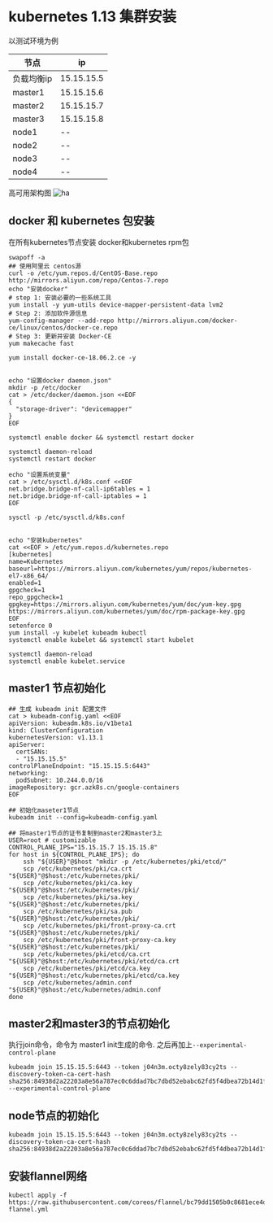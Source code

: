 # kubernetes 1.13 集群安装

以测试环境为例

|节点|ip|
|---|---|
|负载均衡ip| 15.15.15.5|
|master1| 15.15.15.6|
|master2| 15.15.15.7|
|master3| 15.15.15.8|
|node1| --|
|node2| --|
|node3| --|
|node4| --|


高可用架构图
![ha](https://d33wubrfki0l68.cloudfront.net/907122e279e519934b8af894a68d341d60a2c3f1/5ec55/images/docs/ha-master-gce.png)


## docker 和 kubernetes 包安装
在所有kubernetes节点安装 docker和kubernetes rpm包
```
swapoff -a
## 使用阿里云 centos源
curl -o /etc/yum.repos.d/CentOS-Base.repo http://mirrors.aliyun.com/repo/Centos-7.repo
echo "安装docker"
# step 1: 安装必要的一些系统工具
yum install -y yum-utils device-mapper-persistent-data lvm2
# Step 2: 添加软件源信息
yum-config-manager --add-repo http://mirrors.aliyun.com/docker-ce/linux/centos/docker-ce.repo
# Step 3: 更新并安装 Docker-CE
yum makecache fast

yum install docker-ce-18.06.2.ce -y


echo "设置docker daemon.json"
mkdir -p /etc/docker
cat > /etc/docker/daemon.json <<EOF
{
  "storage-driver": "devicemapper"
}
EOF

systemctl enable docker && systemctl restart docker

systemctl daemon-reload
systemctl restart docker

echo "设置系统变量"
cat > /etc/sysctl.d/k8s.conf <<EOF
net.bridge.bridge-nf-call-ip6tables = 1
net.bridge.bridge-nf-call-iptables = 1
EOF

sysctl -p /etc/sysctl.d/k8s.conf


echo "安装kubernetes"
cat <<EOF > /etc/yum.repos.d/kubernetes.repo
[kubernetes]
name=Kubernetes
baseurl=https://mirrors.aliyun.com/kubernetes/yum/repos/kubernetes-el7-x86_64/
enabled=1
gpgcheck=1
repo_gpgcheck=1
gpgkey=https://mirrors.aliyun.com/kubernetes/yum/doc/yum-key.gpg https://mirrors.aliyun.com/kubernetes/yum/doc/rpm-package-key.gpg
EOF
setenforce 0
yum install -y kubelet kubeadm kubectl
systemctl enable kubelet && systemctl start kubelet

systemctl daemon-reload
systemctl enable kubelet.service
```

## master1 节点初始化

```
## 生成 kubeadm init 配置文件
cat > kubeadm-config.yaml <<EOF
apiVersion: kubeadm.k8s.io/v1beta1
kind: ClusterConfiguration
kubernetesVersion: v1.13.1
apiServer:
  certSANs:
  - "15.15.15.5"
controlPlaneEndpoint: "15.15.15.5:6443"
networking:
  podSubnet: 10.244.0.0/16
imageRepository: gcr.azk8s.cn/google-containers
EOF

## 初始化maseter1节点
kubeadm init --config=kubeadm-config.yaml

## 将master1节点的证书复制到master2和master3上
USER=root # customizable
CONTROL_PLANE_IPS="15.15.15.7 15.15.15.8"
for host in ${CONTROL_PLANE_IPS}; do
    ssh "${USER}"@$host "mkdir -p /etc/kubernetes/pki/etcd/"
    scp /etc/kubernetes/pki/ca.crt "${USER}"@$host:/etc/kubernetes/pki/
    scp /etc/kubernetes/pki/ca.key "${USER}"@$host:/etc/kubernetes/pki/
    scp /etc/kubernetes/pki/sa.key "${USER}"@$host:/etc/kubernetes/pki/
    scp /etc/kubernetes/pki/sa.pub "${USER}"@$host:/etc/kubernetes/pki/
    scp /etc/kubernetes/pki/front-proxy-ca.crt "${USER}"@$host:/etc/kubernetes/pki/
    scp /etc/kubernetes/pki/front-proxy-ca.key "${USER}"@$host:/etc/kubernetes/pki/
    scp /etc/kubernetes/pki/etcd/ca.crt "${USER}"@$host:/etc/kubernetes/pki/etcd/ca.crt
    scp /etc/kubernetes/pki/etcd/ca.key "${USER}"@$host:/etc/kubernetes/pki/etcd/ca.key
    scp /etc/kubernetes/admin.conf "${USER}"@$host:/etc/kubernetes/admin.conf
done

```

## master2和master3的节点初始化

执行join命令，命令为 master1 init生成的命令. 之后再加上`--experimental-control-plane`
```
kubeadm join 15.15.15.5:6443 --token j04n3m.octy8zely83cy2ts --discovery-token-ca-cert-hash sha256:84938d2a22203a8e56a787ec0c6ddad7bc7dbd52ebabc62fd5f4dbea72b14d1f --experimental-control-plane
```

## node节点的初始化

```
kubeadm join 15.15.15.5:6443 --token j04n3m.octy8zely83cy2ts --discovery-token-ca-cert-hash sha256:84938d2a22203a8e56a787ec0c6ddad7bc7dbd52ebabc62fd5f4dbea72b14d1f
```

## 安装flannel网络
```
kubectl apply -f https://raw.githubusercontent.com/coreos/flannel/bc79dd1505b0c8681ece4de4c0d86c5cd2643275/Documentation/kube-flannel.yml
```
